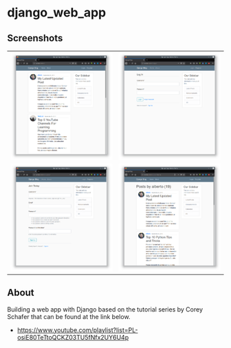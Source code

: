 # django_web_app

## Screenshots

|                                 |                              |
|---------------------------------|------------------------------|
| ![Home](screenshots/01.png)     | ![Login](screenshots/02.png) |
| ![Register](screenshots/03.png) | ![User](screenshots/04.png)  |

## About

Building a web app with Django based on the tutorial series by  Corey Schafer that can be found at the link below.

- <https://www.youtube.com/playlist?list=PL-osiE80TeTtoQCKZ03TU5fNfx2UY6U4p>
